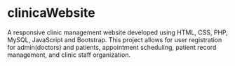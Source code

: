# clinicaWebsite
A responsive clinic management website developed using HTML, CSS, PHP, MySQL, JavaScript and Bootstrap. This project allows for user registration for admin(doctors) and patients, appointment scheduling, patient record management, and clinic staff organization.
